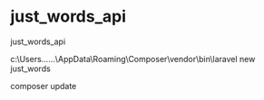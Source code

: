 # just_words_api
just_words_api


c:\Users\......\AppData\Roaming\Composer\vendor\bin\laravel new just_words

composer update
